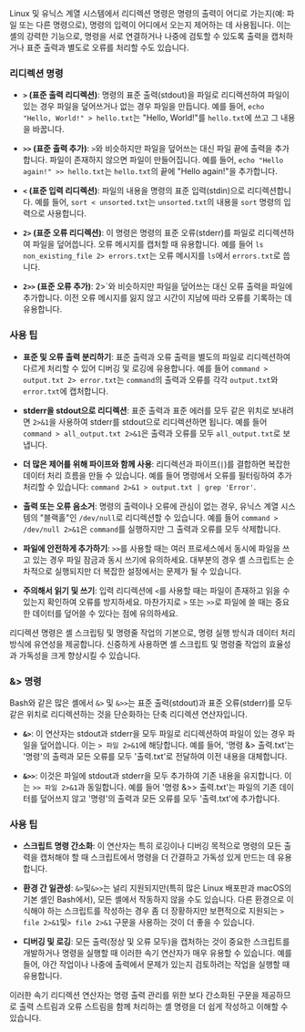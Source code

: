Linux 및 유닉스 계열 시스템에서 리디렉션 명령은 명령의 출력이 어디로 가는지(예: 파일 또는 다른 명령으로), 명령의 입력이 어디에서 오는지 제어하는 데 사용됩니다. 이는 셸의 강력한 기능으로, 명령을 서로 연결하거나 나중에 검토할 수 있도록 출력을 캡처하거나 표준 출력과 별도로 오류를 처리할 수도 있습니다.

### 리디렉션 명령

- **`>` (표준 출력 리디렉션)**: 명령의 표준 출력(stdout)을 파일로 리디렉션하여 파일이 있는 경우 파일을 덮어쓰거나 없는 경우 파일을 만듭니다. 예를 들어, `echo "Hello, World!" > hello.txt`는 "Hello, World!"를 `hello.txt`에 쓰고 그 내용을 바꿉니다.

- **`>>` (표준 출력 추가)**: `>`와 비슷하지만 파일을 덮어쓰는 대신 파일 끝에 출력을 추가합니다. 파일이 존재하지 않으면 파일이 만들어집니다. 예를 들어, `echo "Hello again!" >> hello.txt`는 `hello.txt`의 끝에 "Hello again!"을 추가합니다.

- **`<` (표준 입력 리디렉션)**: 파일의 내용을 명령의 표준 입력(stdin)으로 리디렉션합니다. 예를 들어, `sort < unsorted.txt`는 `unsorted.txt`의 내용을 `sort` 명령의 입력으로 사용합니다.

- **`2>` (표준 오류 리디렉션)**: 이 명령은 명령의 표준 오류(stderr)를 파일로 리디렉션하여 파일을 덮어씁니다. 오류 메시지를 캡처할 때 유용합니다. 예를 들어 `ls non_existing_file 2> errors.txt`는 오류 메시지를 `ls`에서 `errors.txt`로 씁니다.

- **`2>>` (표준 오류 추가)**: 2>`와 비슷하지만 파일을 덮어쓰는 대신 오류 출력을 파일에 추가합니다. 이전 오류 메시지를 잃지 않고 시간이 지남에 따라 오류를 기록하는 데 유용합니다.

### 사용 팁

- **표준 및 오류 출력 분리하기**: 표준 출력과 오류 출력을 별도의 파일로 리디렉션하여 다르게 처리할 수 있어 디버깅 및 로깅에 유용합니다. 예를 들어 `command > output.txt 2> error.txt`는 `command`의 출력과 오류를 각각 `output.txt`와 `error.txt`에 캡처합니다.

- **stderr을 stdout으로 리디렉션**: 표준 출력과 표준 에러를 모두 같은 위치로 보내려면 `2>&1`을 사용하여 stderr를 stdout으로 리디렉션하면 됩니다. 예를 들어 `command > all_output.txt 2>&1`은 출력과 오류를 모두 `all_output.txt`로 보냅니다.

- **더 많은 제어를 위해 파이프와 함께 사용**: 리디렉션과 파이프(`|`)를 결합하면 복잡한 데이터 처리 흐름을 만들 수 있습니다. 예를 들어 명령에서 오류를 필터링하여 추가 처리할 수 있습니다: `command 2>&1 > output.txt | grep 'Error'`.

- **출력 또는 오류 음소거**: 명령의 출력이나 오류에 관심이 없는 경우, 유닉스 계열 시스템의 "블랙홀"인 `/dev/null`로 리디렉션할 수 있습니다. 예를 들어 `command > /dev/null 2>&1`은 `command`를 실행하지만 그 출력과 오류를 모두 삭제합니다.

- **파일에 안전하게 추가하기**: `>>`를 사용할 때는 여러 프로세스에서 동시에 파일을 쓰고 있는 경우 파일 잠금과 동시 쓰기에 유의하세요. 대부분의 경우 셸 스크립트는 순차적으로 실행되지만 더 복잡한 설정에서는 문제가 될 수 있습니다.

- **주의해서 읽기 및 쓰기**: 입력 리디렉션에 `<`를 사용할 때는 파일이 존재하고 읽을 수 있는지 확인하여 오류를 방지하세요. 마찬가지로 `>` 또는 `>>`로 파일에 쓸 때는 중요한 데이터를 덮어쓸 수 있다는 점에 유의하세요.

리디렉션 명령은 셸 스크립팅 및 명령줄 작업의 기본으로, 명령 실행 방식과 데이터 처리 방식에 유연성을 제공합니다. 신중하게 사용하면 셸 스크립트 및 명령줄 작업의 효율성과 가독성을 크게 향상시킬 수 있습니다.

### &> 명령

Bash와 같은 많은 셸에서 `&>` 및 `&>>`는 표준 출력(stdout)과 표준 오류(stderr)를 모두 같은 위치로 리디렉션하는 것을 단순화하는 단축 리디렉션 연산자입니다.

- **`&>`**: 이 연산자는 stdout과 stderr을 모두 파일로 리디렉션하여 파일이 있는 경우 파일을 덮어씁니다. 이는 `> 파일 2>&1`에 해당합니다. 예를 들어, '명령 &> 출력.txt'는 '명령'의 출력과 모든 오류를 모두 '출력.txt'로 전달하여 이전 내용을 대체합니다.

- **`&>>`**: 이것은 파일에 stdout과 stderr을 모두 추가하여 기존 내용을 유지합니다. 이는 `>> 파일 2>&1`과 동일합니다. 예를 들어 '명령 &>> 출력.txt'는 파일의 기존 데이터를 덮어쓰지 않고 '명령'의 출력과 모든 오류를 모두 '출력.txt'에 추가합니다.

### 사용 팁

- **스크립트 명령 간소화**: 이 연산자는 특히 로깅이나 디버깅 목적으로 명령의 모든 출력을 캡처해야 할 때 스크립트에서 명령을 더 간결하고 가독성 있게 만드는 데 유용합니다.

- **환경 간 일관성**: `&>`및`&>>`는 널리 지원되지만(특히 많은 Linux 배포판과 macOS의 기본 셸인 Bash에서), 모든 셸에서 작동하지 않을 수도 있습니다. 다른 환경으로 이식해야 하는 스크립트를 작성하는 경우 좀 더 장황하지만 보편적으로 지원되는 `> file 2>&1`및`> file 2>&1` 구문을 사용하는 것이 더 좋을 수 있습니다.

- **디버깅 및 로깅**: 모든 출력(정상 및 오류 모두)을 캡처하는 것이 중요한 스크립트를 개발하거나 명령을 실행할 때 이러한 속기 연산자가 매우 유용할 수 있습니다. 예를 들어, 야간 작업이나 나중에 출력에서 문제가 있는지 검토하려는 작업을 실행할 때 유용합니다.

이러한 속기 리디렉션 연산자는 명령 출력 관리를 위한 보다 간소화된 구문을 제공하므로 출력 스트림과 오류 스트림을 함께 처리하는 셸 명령을 더 쉽게 작성하고 이해할 수 있습니다.

